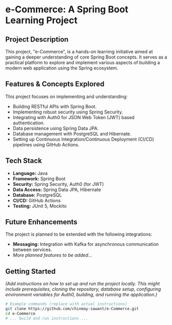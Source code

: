 # e-Commerce: A Spring Boot Learning Project

## Project Description

This project, "e-Commerce", is a hands-on learning initiative aimed at gaining a deeper understanding of core Spring Boot concepts. It serves as a practical platform to explore and implement various aspects of building a modern web application using the Spring ecosystem.

## Features & Concepts Explored

This project focuses on implementing and understanding:

* Building RESTful APIs with Spring Boot.
* Implementing robust security using Spring Security.
* Integrating with Auth0 for JSON Web Token (JWT) based authentication.
* Data persistence using Spring Data JPA.
* Database management with PostgreSQL and Hibernate.
* Setting up Continuous Integration/Continuous Deployment (CI/CD) pipelines using GitHub Actions.

## Tech Stack

* **Language:** Java
* **Framework:** Spring Boot
* **Security:** Spring Security, Auth0 (for JWT)
* **Data Access:** Spring Data JPA, Hibernate
* **Database:** PostgreSQL
* **CI/CD:** GitHub Actions
* **Testing:** JUnit 5, Mockito

## Future Enhancements

The project is planned to be extended with the following integrations:

* **Messaging:** Integration with Kafka for asynchronous communication between services.
* *More planned features to be added...*

## Getting Started

*(Add instructions on how to set up and run the project locally. This might include prerequisites, cloning the repository, database setup, configuring environment variables for Auth0, building, and running the application.)*

```bash
# Example commands (replace with actual instructions)
git clone https://github.com/chinmay-sawant/e-Commerce.git
cd e-Commerce
# ... build and run instructions ...
